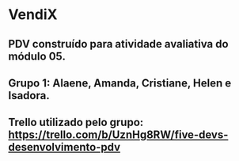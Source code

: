 # VendiX
## PDV construído para atividade avaliativa do módulo 05. 
## Grupo 1: Alaene, Amanda, Cristiane, Helen e Isadora.
## Trello utilizado pelo grupo: https://trello.com/b/UznHg8RW/five-devs-desenvolvimento-pdv
